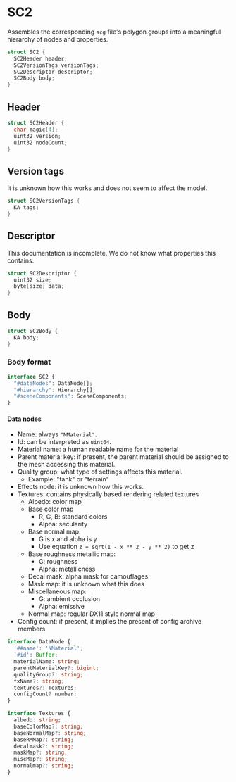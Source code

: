 # SC2

Assembles the corresponding `scg` file's polygon groups into a meaningful hierarchy of nodes and properties.

```cpp
struct SC2 {
  SC2Header header;
  SC2VersionTags versionTags;
  SC2Descriptor descriptor;
  SC2Body body;
}
```

## Header

```cpp
struct SC2Header {
  char magic[4];
  uint32 version;
  uint32 nodeCount;
}
```

## Version tags

It is unknown how this works and does not seem to affect the model.

```cpp
struct SC2VersionTags {
  KA tags;
}
```

## Descriptor

This documentation is incomplete. We do not know what properties this contains.

```cpp
struct SC2Descriptor {
  uint32 size;
  byte[size] data;
}
```

## Body

```cpp
struct SC2Body {
  KA body;
}
```

### Body format

```ts
interface SC2 {
  "#dataNodes": DataNode[];
  "#hierarchy": Hierarchy[];
  "#sceneComponents": SceneComponents;
}
```

#### Data nodes

- Name: always `"NMaterial"`.
- Id: can be interpreted as `uint64`.
- Material name: a human readable name for the material
- Parent material key: if present, the parent material should be assigned to the mesh accessing this material.
- Quality group: what type of settings affects this material.
  - Example: "tank" or "terrain"
- Effects node: it is unknown how this works.
- Textures: contains physically based rendering related textures
  - Albedo: color map
  - Base color map
    - R, G, B: standard colors
    - Alpha: secularity
  - Base normal map:
    - G is x and alpha is y
    - Use equation `z = sqrt(1 - x ** 2 - y ** 2)` to get z
  - Base roughness metallic map:
    - G: roughness
    - Alpha: metallicness
  - Decal mask: alpha mask for camouflages
  - Mask map: it is unknown what this does
  - Miscellaneous map:
    - G: ambient occlusion
    - Alpha: emissive
  - Normal map: regular DX11 style normal map
- Config count: if present, it implies the present of config archive members

```ts
interface DataNode {
  '##name': 'NMaterial';
  '#id': Buffer;
  materialName: string;
  parentMaterialKey?: bigint;
  qualityGroup?: string;
  fxName?: string;
  textures?: Textures;
  configCount? number;
}

interface Textures {
  albedo: string;
  baseColorMap?: string;
  baseNormalMap?: string;
  baseRMMap?: string;
  decalmask?: string;
  maskMap?: string;
  miscMap?: string;
  normalmap?: string;
}
```
